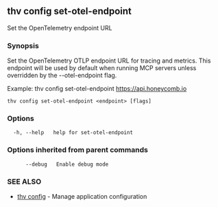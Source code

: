 ## thv config set-otel-endpoint

Set the OpenTelemetry endpoint URL

### Synopsis

Set the OpenTelemetry OTLP endpoint URL for tracing and metrics.
This endpoint will be used by default when running MCP servers unless overridden by the --otel-endpoint flag.

Example:
  thv config set-otel-endpoint https://api.honeycomb.io

```
thv config set-otel-endpoint <endpoint> [flags]
```

### Options

```
  -h, --help   help for set-otel-endpoint
```

### Options inherited from parent commands

```
      --debug   Enable debug mode
```

### SEE ALSO

* [thv config](thv_config.md)	 - Manage application configuration

